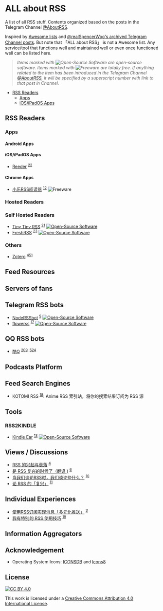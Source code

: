 # ALL about RSS

A list of all RSS stuff. Contents organized based on the posts in the Telegram Channel [@AboutRSS](https://t.me/s/aboutrss).

Inspired by [Awesome lists](https://github.com/sindresorhus/awesome) and [@realSpencerWoo's archived Telegram Channel posts](https://t.me/realSpencerWoo/63). But note that 「ALL about RSS」 is not a Awesome list. Any service/tool that functions well and maintained well or even once functioned well can be listed here.

> _Items marked with ![Open-Source Software][oss icon] are open-source software. Items marked with ![Freeware][freeware icon] are totally free. If anything related to the item has been introduced in the Telegram Channel [@AboutRSS](https://t.me/s/aboutrss), it will be specified by a superscript number with link to that post in Channel._

- [RSS Readers](#rss-readers)
  - [Apps](#Apps)
  - [iOS/iPadOS Apps](#iosipados-apps)

## RSS Readers

### Apps

#### Android Apps

#### iOS/iPadOS Apps

- [Reeder](https://reederapp.com/) <sup>[22](https://t.me/aboutrss/22)</sup>

#### Chrome Apps

- [小乐RSS阅读器](https://sites.google.com/site/zzllrrrssreader/) <sup>[12](https://t.me/aboutrss/12)</sup> ![Freeware][freeware icon]

### Hosted Readers

### Self Hosted Readers

- [Tiny Tiny RSS](https://tt-rss.org) <sup>[21](https://t.me/aboutrss/21)</sup> [![Open-Source Software][oss icon]](https://git.tt-rss.org/fox/tt-rss)
- [FreshRSS](https://freshrss.org) <sup>[23](https://t.me/aboutrss/23)</sup> [![Open-Source Software][oss icon]](https://github.com/FreshRSS/freshrss.org)

### Others

- [Zotero](https://zotero.org) <sup>[451](https://t.me/aboutrss/451)</sup>

## Feed Resources

## Servers of fans

## Telegram RSS bots

- [NodeRSSbot](https://t.me/NodeRSS_bot) <sup>[5](https://t.me/aboutrss/5)</sup> [![Open-Source Software][oss icon]](https://github.com/fengkx/NodeRSSBot)
- [flowerss](https://t.me/rssflowbot) <sup>[17](https://t.me/aboutrss/17)</sup> [![Open-Source Software][oss icon]](https://github.com/indes/flowerss-bot)

## QQ RSS bots

- [酷Q](https://cqp.cc/) <sup>[209](https://t.me/aboutrss/209), [524](https://t.me/aboutrss/524)</sup>

## Podcasts Platform

## Feed Search Engines

- [KOTOMI RSS](https://moe4sale.in/) <sup>[18](https://t.me/aboutrss/18)</sup>: Anime RSS 索引站，将你的搜索结果订阅为 RSS 源

## Tools

### RSS2KINDLE

- [Kindle Ear](https://github.com/cdhigh/KindleEar) <sup>[13](https://t.me/aboutrss/13)</sup> [![Open-Source Software][oss icon]](https://github.com/cdhigh/KindleEar) 

## Views / Discussions

- [RSS 的兴起与衰落](http://jandan.net/2018/10/14/the-rss.html) <sup>[4](https://t.me/aboutrss/4)</sup>
- [是 RSS 复兴的时候了（翻译 )](https://www.fengkx.top/post/translation-of-rss-revival/) <sup>[6](https://t.me/aboutrss/6)</sup>
- [当我们谈论RSS时，我们谈论些什么？](https://www.runningcheese.com/rss-feed) <sup>[10](https://t.me/aboutrss/10)</sup>
- [论 RSS 的「复兴」](https://sspai.com/post/43998) <sup>[11](https://t.me/aboutrss/11)</sup>


## Individual Experiences
- [使用RSS订阅实现消息「多元化推送」](https://www.newlearner.site/2019/05/11/rss.html) <sup>[3](https://t.me/aboutrss/3)</sup>
- [我有特别的 RSS 使用技巧](https://diygod.me/ohmyrss/index.html) <sup>[19](https://t.me/aboutrss/19)</sup>

## Information Aggregators

## Acknowledgement 

- Operating System Icons: [ICONSDB](https://www.iconsdb.com/) and [Icons8](https://icons8.com)

## License

[![CC BY 4.0][cc-by-image]][cc-by]

This work is licensed under a [Creative Commons Attribution 4.0 International License][cc-by].

[cc-by]: http://creativecommons.org/licenses/by/4.0/
[cc-by-image]: https://i.creativecommons.org/l/by/4.0/88x31.png
[oss icon]: https://cdn.rawgit.com/Awesome-Windows/Awesome/master/media/OSS.svg
[freeware icon]: https://cdn.rawgit.com/Awesome-Windows/Awesome/master/media/free.svg

